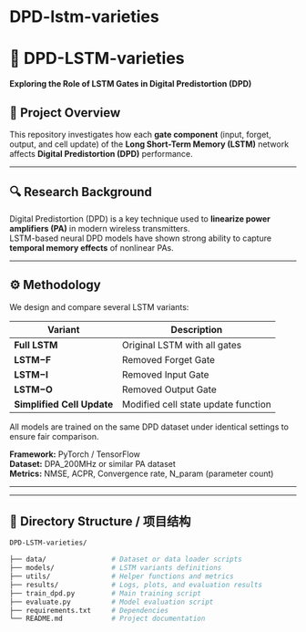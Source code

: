 # DPD-lstm-varieties
# 📘 DPD-LSTM-varieties

**Exploring the Role of LSTM Gates in Digital Predistortion (DPD)**  


## 🧠 Project Overview 

This repository investigates how each **gate component** (input, forget, output, and cell update) of the **Long Short-Term Memory (LSTM)** network affects **Digital Predistortion (DPD)** performance.

---

## 🔍 Research Background 

Digital Predistortion (DPD) is a key technique used to **linearize power amplifiers (PA)** in modern wireless transmitters.  
LSTM-based neural DPD models have shown strong ability to capture **temporal memory effects** of nonlinear PAs.

---

## ⚙️ Methodology

We design and compare several LSTM variants:

| Variant | Description |
|----------|--------------|
| **Full LSTM** | Original LSTM with all gates |
| **LSTM−F** | Removed Forget Gate |
| **LSTM−I** | Removed Input Gate |
| **LSTM−O** | Removed Output Gate |
| **Simplified Cell Update** | Modified cell state update function |

All models are trained on the same DPD dataset under identical settings to ensure fair comparison.

**Framework:** PyTorch / TensorFlow  
**Dataset:** DPA_200MHz or similar PA dataset  
**Metrics:** NMSE, ACPR, Convergence rate, N_param (parameter count)

---

---

## 📁 Directory Structure / 项目结构

```bash
DPD-LSTM-varieties/

├── data/                # Dataset or data loader scripts
├── models/              # LSTM variants definitions
├── utils/               # Helper functions and metrics
├── results/             # Logs, plots, and evaluation results
├── train_dpd.py         # Main training script
├── evaluate.py          # Model evaluation script
├── requirements.txt     # Dependencies
└── README.md            # Project documentation




